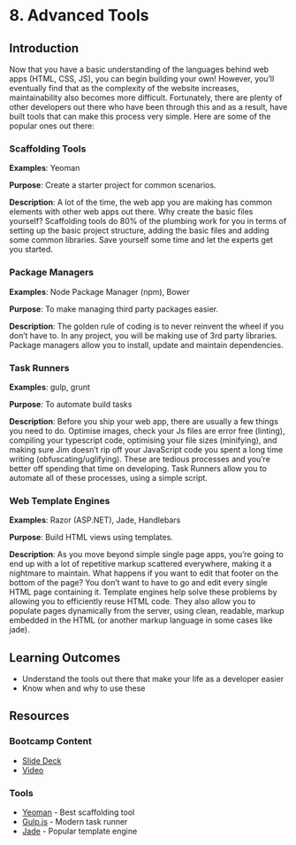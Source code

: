 # 8. Advanced Tools
## Introduction
Now that you have a basic understanding of the languages behind web apps (HTML, CSS, JS), you can begin building your own! However, you’ll eventually find that as the complexity of the website increases, maintainability also becomes more difficult. Fortunately, there are plenty of other developers out there who have been through this and as a result, have built tools that can make this process very simple. Here are some of the popular ones out there: 

### Scaffolding Tools 
**Examples**: Yeoman

**Purpose**: Create a starter project for common scenarios.

**Description**: A lot of the time, the web app you are making has common elements with other web apps out there. Why create the basic files yourself? Scaffolding tools do 80% of the plumbing work for you in terms of setting up the basic project structure, adding the basic files and adding some common libraries. Save yourself some time and let the experts get you started.

### Package Managers 
**Examples**: Node Package Manager (npm), Bower

**Purpose**: To make managing third party packages easier. 

**Description**: The golden rule of coding is to never reinvent the wheel if you don’t have to. In any project, you will be making use of 3rd party libraries. Package managers allow you to install, update and maintain dependencies.

### Task Runners 
**Examples**: gulp, grunt 

**Purpose**: To automate build tasks 

**Description**: Before you ship your web app, there are usually a few things you need to do. Optimise images, check your Js files are error free (linting), compiling your typescript code, optimising your file sizes (minifying), and making sure Jim doesn’t rip off your JavaScript code you spent a long time writing (obfuscating/uglifying). These are tedious processes and you’re better off spending that time on developing. Task Runners allow you to automate all of these processes, using a simple script.

### Web Template Engines 
**Examples**: Razor (ASP.NET), Jade, Handlebars

**Purpose**: Build HTML views using templates.

**Description**: As you move beyond simple single page apps, you’re going to end up with a lot of repetitive markup scattered everywhere, making it a nightmare to maintain. What happens if you want to edit that footer on the bottom of the page? You don’t want to have to go and edit every single HTML page containing it. Template engines help solve these problems by allowing you to efficiently reuse HTML code. They also allow you to populate pages dynamically from the server, using clean, readable, markup embedded in the HTML (or another markup language in some cases like jade).

## Learning Outcomes
* Understand the tools out there that make your life as a developer easier
* Know when and why to use these

## Resources
### Bootcamp Content
* [Slide Deck](http://link.com)
* [Video](http://link.com)

### Tools
* [Yeoman](http://yeoman.io/) - Best scaffolding tool
* [Gulp.js](http://gulpjs.com/) - Modern task runner
* [Jade](http://jade-lang.com/) - Popular template engine
